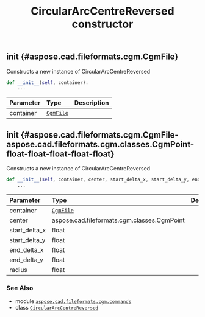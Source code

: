 ﻿---
title: CircularArcCentreReversed constructor
second_title: Aspose.CAD for Python via .NET API References
description: 
type: docs
weight: 10
url: /python-net/aspose.cad.fileformats.cgm.commands/circulararccentrereversed/__init__/
is_root: false
---

## __init__ {#aspose.cad.fileformats.cgm.CgmFile}

Constructs a new instance of CircularArcCentreReversed



```python
def __init__(self, container):
    ...
```


| Parameter | Type | Description |
| :- | :- | :- |
| container | [`CgmFile`](/cad/python-net/aspose.cad.fileformats.cgm/cgmfile) |  |


## __init__ {#aspose.cad.fileformats.cgm.CgmFile-aspose.cad.fileformats.cgm.classes.CgmPoint-float-float-float-float-float}

Constructs a new instance of CircularArcCentreReversed



```python
def __init__(self, container, center, start_delta_x, start_delta_y, end_delta_x, end_delta_y, radius):
    ...
```


| Parameter | Type | Description |
| :- | :- | :- |
| container | [`CgmFile`](/cad/python-net/aspose.cad.fileformats.cgm/cgmfile) |  |
| center | aspose.cad.fileformats.cgm.classes.CgmPoint |  |
| start_delta_x | float |  |
| start_delta_y | float |  |
| end_delta_x | float |  |
| end_delta_y | float |  |
| radius | float |  |



### See Also
* module [`aspose.cad.fileformats.cgm.commands`](../../)
* class [`CircularArcCentreReversed`](/cad/python-net/aspose.cad.fileformats.cgm.commands/circulararccentrereversed)
